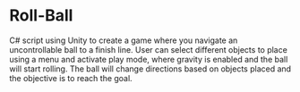 # Roll-Ball
C# script using Unity to create a game where you navigate an uncontrollable ball to a finish line.  User can select different objects to place using a menu and activate play mode, where gravity is enabled and the ball will start rolling.  The ball will change directions based on objects placed and the objective is to reach the goal.
